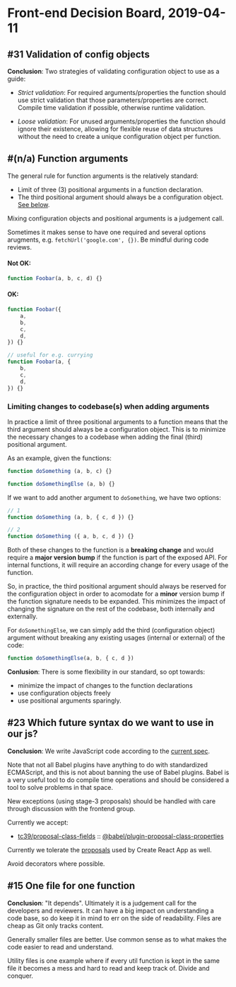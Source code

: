# Front-end Decision Board, 2019-04-11

## #31 Validation of config objects

**Conclusion**: Two strategies of validating configuration object to use as a guide:

- _Strict validation_: For required arguments/properties the function should use strict validation that
those parameters/properties are correct. Compile time validation if possible, otherwise runtime validation.

- _Loose validation_: For unused arguments/properties the function should ignore their existence, allowing for
flexible reuse of data structures without the need to create a unique configuration object per function.

## #(n/a) Function arguments 

The general rule for function arguments is the relatively standard:

- Limit of three (3) positional arguments in a function declaration.
- The third positional argument should always be a configuration object. [See below](#user-content-limiting-changes-to-codebases-when-adding-arguments).

Mixing configuration objects and positional arguments is a judgement call.

Sometimes it makes sense to have one required and several options arugments, e.g. `fetchUrl('google.com',
{})`. Be mindful during code reviews.

#### Not OK:

```js
function Foobar(a, b, c, d) {}
```

#### OK:

```js
function Foobar({
    a,
    b,
    c,
    d,
}) {}

// useful for e.g. currying
function Foobar(a, {
    b,
    c,
    d,
}) {}
```

### Limiting changes to codebase(s) when adding arguments

In practice a limit of three positional arguments to a function means that the third argument should always be a configuration object. This is to minimize the necessary changes to a codebase when adding the final (third) positional argument.

As an example, given the functions:

```js
function doSomething (a, b, c) {}

function doSomethingElse (a, b) {}
```

If we want to add another argument to `doSomething`, we have two options:

```js
// 1
function doSomething (a, b, { c, d }) {}

// 2
function doSomething ({ a, b, c, d }) {}
```

Both of these changes to the function is a **breaking change** and would require a **major version bump** if the function is part of the exposed API. For internal functions, it will require an according change for every usage of the function.

So, in practice, the third positional argument should always be reserved for the configuration object in order to acomodate for a **minor** version bump if the function signature needs to be expanded. This minimizes the impact of changing the signature on the rest of the codebase, both internally and externally.

For `doSomethingElse`, we can simply add the third (configuration object) argument without breaking any existing usages (internal or external) of the code:

```js
function doSomethingElse(a, b, { c, d })
```

**Conlusion**:
There is some flexibility in our standard, so opt towards:

- minimize the impact of changes to the function declarations
- use configuration objects freely
- use positional arguments sparingly.

## #23 Which future syntax do we want to use in our js?

**Conclusion**: We write JavaScript code according to the
[current spec](https://tc39.github.io/ecma262/).

Note that not all Babel plugins have anything to do with standardized
ECMAScript, and this is not about banning the use of Babel plugins. Babel
is a very useful tool to do compile time operations and should be considered
a tool to solve problems in that space.

New exceptions (using stage-3 proposals) should be handled with care through discussion with the
frontend group.

Currently we accept:

- [tc39/proposal-class-fields](https://github.com/tc39/proposal-class-fields) :: [@babel/plugin-proposal-class-properties](https://babeljs.io/docs/en/babel-plugin-proposal-class-properties)

Currently we tolerate the [proposals](https://github.com/facebook/create-react-app/blob/master/packages/babel-preset-react-app/create.js) used by Create React App as well.

Avoid decorators where possible.

## #15 One file for one function

**Conclusion**: "It depends". Ultimately it is a judgement call for the
developers and reviewers. It can have a big impact on understanding a
code base, so do keep it in mind to err on the side of readability.
Files are cheap as Git only tracks content.

Generally smaller files are better. Use common sense as to what makes
the code easier to read and understand.

Utility files is one example where if every util function is kept in the
same file it becomes a mess and hard to read and keep track of.
Divide and conquer.

